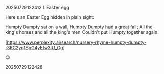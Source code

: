 20250729122412 L Easter egg

Here's an Easter Egg hidden in plain sight:

Humpty Dumpty sat on a wall,
Humpty Dumpty had a great fall;
All the king's horses and all the king's men
Couldn't put Humpty together again.


[https://www.perplexity.ai/search/nursery-rhyme-humpty-dumpty-r3KC2yq1SgG4yEfw3IU_Gg]

😉​

20250729122428
